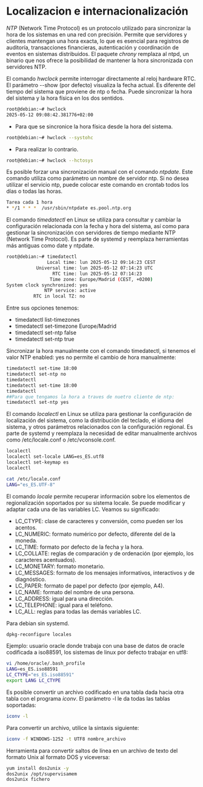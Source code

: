 # Localizacion e internacionalización

*NTP* (Network Time Protocol) es un protocolo utilizado para sincronizar la hora de los sistemas en una red con precisión. Permite que servidores y clientes mantengan una hora exacta, lo que es esencial para registros de auditoría, transacciones financieras, autenticación y coordinación de eventos en sistemas distribuidos. El paquete *chrony* remplaza al ntpd, un binario que nos ofrece la posibilidad de mantener la hora sincronizada con servidores NTP.

El comando *hwclock* permite interrogar directamente al reloj hardware RTC. El parámetro --show (por defecto) visualiza la fecha actual. Es diferente del tiempo del sistema que proviene de ntp o fecha. Puede sincronizar la hora del sistema y la hora física en los dos sentidos.
```bash
root@debian:~# hwclock
2025-05-12 09:08:42.381776+02:00
```
- Para que se sincronice la hora física desde la hora del sistema.
```bash
root@debian:~# hwclock --systohc 
```
- Para realizar lo contrario.
```bash
root@debian:~# hwclock --hctosys
```

Es posible forzar una sincronización manual con el comando *ntpdate*. Este comando utiliza como parámetro un nombre de servidor ntp. Si no desea utilizar el servicio ntp, puede colocar este comando en crontab todos los días o todas las horas.

```bash
Tarea cada 1 hora
* */1 * * *  /usr/sbin/ntpdate es.pool.ntp.org 
```

El comando *timedatectl* en Linux se utiliza para consultar y cambiar la configuración relacionada con la fecha y hora del sistema, así como para gestionar la sincronización con servidores de tiempo mediante NTP (Network Time Protocol). Es parte de systemd y reemplaza herramientas más antiguas como date y ntpdate.
```bash
root@debian:~# timedatectl
               Local time: lun 2025-05-12 09:14:23 CEST
           Universal time: lun 2025-05-12 07:14:23 UTC
                 RTC time: lun 2025-05-12 07:14:23
                Time zone: Europe/Madrid (CEST, +0200)
System clock synchronized: yes
              NTP service: active
          RTC in local TZ: no
```

Entre sus opciones tenemos:
- timedatectl list-timezones
- timedatectl set-timezone Europe/Madrid
- timedatectl set-ntp false
- timedatectl set-ntp true

Sincronizar la hora manualmente con el comando timedatectl, si tenemos el valor NTP enabled: yes no permite el cambio de hora manualmente:
```bash
timedatectl set-time 18:00
timedatectl set-ntp no
timedatectl
timedatectl set-time 18:00
timedatectl
##Para que tengamos la hora a traves de nuetro cliente de ntp:
timedatectl set-ntp yes
```

El comando *localectl* en Linux se utiliza para gestionar la configuración de localización del sistema, como la distribución del teclado, el idioma del sistema, y otros parámetros relacionados con la configuración regional. Es parte de systemd y reemplaza la necesidad de editar manualmente archivos como /etc/locale.conf o /etc/vconsole.conf.
```bash
localectl
localectl set-locale LANG=es_ES.utf8
localectl set-keymap es
localectl

cat /etc/locale.conf
LANG="es_ES.UTF-8"
```

El comando *locale* permite recuperar información sobre los elementos de regionalización soportados por su sistema locale. Se puede modificar y adaptar cada una de las variables LC. Veamos su significado:
- LC_CTYPE: clase de caracteres y conversión, como pueden ser los acentos.
- LC_NUMERIC: formato numérico por defecto, diferente del de la moneda.
- LC_TIME: formato por defecto de la fecha y la hora. 
- LC_COLLATE: reglas de comparación y de ordenación (por ejemplo, los caracteres acentuados).
- LC_MONETARY: formato monetario. 
- LC_MESSAGES: formato de los mensajes informativos, interactivos y de diagnóstico.
- LC_PAPER: formato de papel por defecto (por ejemplo, A4).
- LC_NAME: formato del nombre de una persona. 
- LC_ADDRESS: igual para una dirección.
- LC_TELEPHONE: igual para el teléfono. 
- LC_ALL: reglas para todas las demás variables LC.

Para debian sin systemd.
```bash
dpkg-reconfigure locales
```

Ejemplo: usuario oracle donde trabaja con una base de datos de oracle codificada a iso88591, los sistemas de linux por defecto trabajar en utf8:

```bash
vi /home/oracle/.bash_profile
LANG=es_ES.iso88591 
LC_CTYPE="es_ES.iso88591"
export LANG LC_CTYPE
```

Es posible convertir un archivo codificado en una tabla dada hacia otra tabla con el programa *iconv*. El parámetro -l le da todas las tablas soportadas:
```bash
iconv -l
```

Para convertir un archivo, utilice la sintaxis siguiente:
```bash
iconv -f WINDOWS-1252 -t UTF8 nombre_archivo
```

Herramienta para convertir saltos de línea en un archivo de texto del formato Unix al formato DOS y viceversa:
```bash
yum install dos2unix -y
dos2unix /opt/supervisamem
dos2unix fichero
```